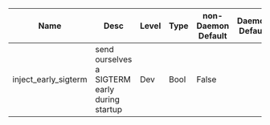 | Name | Desc | Level | Type | non-Daemon Default | Daemon Default | Min | Max | Valid Values | verbatim | See also | Flags | Services | Validator | Long Desc | Tags |
| --- | --- | --- | --- | --- | --- | --- | --- | --- | --- | --- | --- | --- | --- | --- | --- |
| <span id="SP_inject_early_sigterm">inject_early_sigterm</span> |  send ourselves a SIGTERM early during startup | Dev | Bool | False |  |  |  |  |  |  |  |  |  |  |  |
